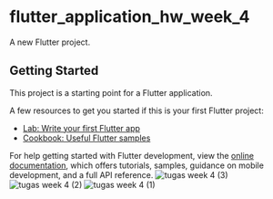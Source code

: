 # flutter_application_hw_week_4

A new Flutter project.

## Getting Started

This project is a starting point for a Flutter application.

A few resources to get you started if this is your first Flutter project:

- [Lab: Write your first Flutter app](https://docs.flutter.dev/get-started/codelab)
- [Cookbook: Useful Flutter samples](https://docs.flutter.dev/cookbook)

For help getting started with Flutter development, view the
[online documentation](https://docs.flutter.dev/), which offers tutorials,
samples, guidance on mobile development, and a full API reference.
![tugas week 4 (3)](https://user-images.githubusercontent.com/101447721/210700280-3c8f159a-043d-43bd-9a54-69455fd138c8.png)
![tugas week 4 (2)](https://user-images.githubusercontent.com/101447721/210700277-0eee4a79-a7ae-47cc-89c4-5636deda70f3.png)
![tugas week 4 (1)](https://user-images.githubusercontent.com/101447721/210700273-98234d54-193f-4bb1-a0c5-124f0c845808.png)
